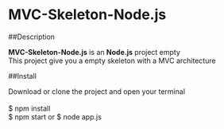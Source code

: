 # MVC-Skeleton-Node.js

##Description

**MVC-Skeleton-Node.js** is an **Node.js** project empty<br>
This project give you a empty skeleton with a MVC architecture<br> 

##Install
 
 Download or clone the project and open your terminal<br>
 <br>
 $ npm install<br>
 $ npm start or $ node app.js
